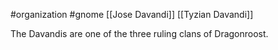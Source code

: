 #organization #gnome [[Jose Davandi]] [[Tyzian Davandi]]

The Davandis are one of the three ruling clans of Dragonroost.
